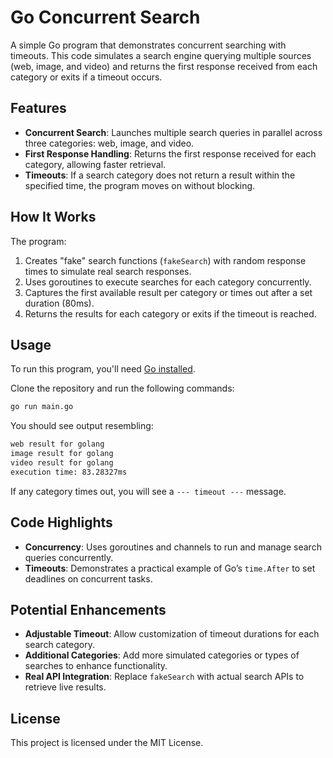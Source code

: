 # Go Concurrent Search

A simple Go program that demonstrates concurrent searching with timeouts. This code simulates a search engine querying multiple sources (web, image, and video) and returns the first response received from each category or exits if a timeout occurs.

## Features
- **Concurrent Search**: Launches multiple search queries in parallel across three categories: web, image, and video.
- **First Response Handling**: Returns the first response received for each category, allowing faster retrieval.
- **Timeouts**: If a search category does not return a result within the specified time, the program moves on without blocking.

## How It Works
The program:
1. Creates "fake" search functions (`fakeSearch`) with random response times to simulate real search responses.
2. Uses goroutines to execute searches for each category concurrently.
3. Captures the first available result per category or times out after a set duration (80ms).
4. Returns the results for each category or exits if the timeout is reached.

## Usage

To run this program, you'll need [Go installed](https://golang.org/doc/install).

Clone the repository and run the following commands:

```bash
go run main.go
```

You should see output resembling:

```bash
web result for golang
image result for golang
video result for golang
execution time: 83.28327ms
```

If any category times out, you will see a `--- timeout ---` message.

## Code Highlights
- **Concurrency**: Uses goroutines and channels to run and manage search queries concurrently.
- **Timeouts**: Demonstrates a practical example of Go’s `time.After` to set deadlines on concurrent tasks.

## Potential Enhancements
- **Adjustable Timeout**: Allow customization of timeout durations for each search category.
- **Additional Categories**: Add more simulated categories or types of searches to enhance functionality.
- **Real API Integration**: Replace `fakeSearch` with actual search APIs to retrieve live results.

## License
This project is licensed under the MIT License.
